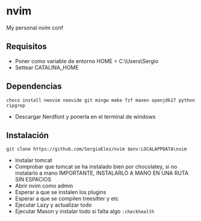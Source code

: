 # nvim
My personal nvim conf

## Requisitos
- Poner como variable de entorno HOME = C:\Users\Sergio
- Settear CATALINA_HOME

## Dependencias
``choco install neovim neovide git mingw make fzf maven openjdk17 python ripgrep`` 
- Descargar Nerdfont y ponerla en el terminal de windows
  
## Instalación
``git clone https://github.com/SergioElez/nvim $env:LOCALAPPDATA\nvim`` <br/>
- Instalar tomcat
- Comprobar que tomcat se ha instalado bien por chocolatey, si no instalarlo a mano IMPORTANTE, INSTALARLO A MANO EN UNA RUTA SIN ESPACIOS
- Abrir nvim como admin
- Esperar a que se instalen los plugins
- Esperar a que se compilen treesitter y etc
- Ejecutar Lazy y actualizar todo
- Ejecutar Mason y instalar todo si falta algo
``:checkhealth``
